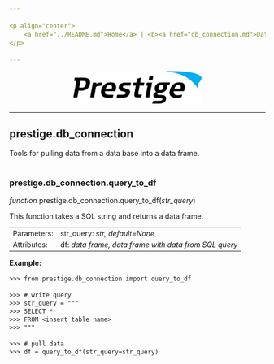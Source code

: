 ```yaml
---

<p align="center">
	<a href="../README.md">Home</a> | <b><a href="db_connection.md">Database Connection</a></b> | <a href="preprocessing.md">Preprocessing</a> | <a href="model_eval.md">Model Evaluation</a> | <a href="general.md">General</a>
</p>

---
```


<p align="center"><img src="../img/prestige_logo.png" alt="Prestige logo" width=50% height=50% /></p>

---
<a name="database connection"></a><h2>prestige.db_connection</h2>

<p>Tools for pulling data from a data base into a data frame.</p>

#

<h3>prestige.db_connection.query_to_df</h3>

<p><i>function</i> prestige.db_connection.query_to_df(<i>str_query</i>)</p>

<p>This function takes a SQL string and returns a data frame.</p>

<table>
	<tr>
		<td>Parameters:</td>
		<td>str_query: <i>str, default=None</i>
	</tr>
	<tr>
		<td>Attributes:</td>
		<td>df: <i>data frame, data frame with data from SQL query</i>
</table>

<p><b>Example:</b></p>

```
>>> from prestige.db_connection import query_to_df

>>> # write query
>>> str_query = """
>>> SELECT *
>>> FROM <insert table name>
>>> """

>>> # pull data
>>> df = query_to_df(str_query=str_query)
```


